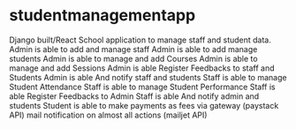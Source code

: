 # studentmanagementapp
Django built/React School application to manage staff and student data.
Admin is able to add and manage staff
Admin is able to add manage students
Admin is able to manage and add Courses
Admin is able to manage and add Sessions
Admin is able Register Feedbacks to staff and Students
Admin is able And notify staff and students
Staff is able to manage  Student Attendance
Staff is able to manage  Student Performance
Staff is able Register Feedbacks to Admin
Staff is able And notify admin and students
Student is able to make payments as fees via gateway (paystack API)
mail notification on almost all actions (mailjet API)

